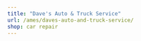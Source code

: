 ```yaml
---
title: "Dave's Auto & Truck Service"
url: /ames/daves-auto-and-truck-service/
shop: car repair
---
```


